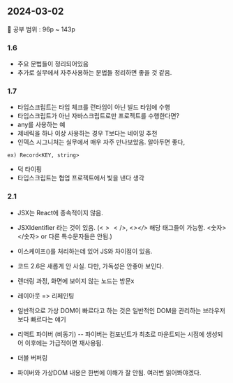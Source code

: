## 2024-03-02

📖 공부 범위 : 96p ~ 143p

### 1.6

- 주요 문법들이 정리되어있음
- 추가로 실무에서 자주사용하는 문법들 정리하면 좋을 것 같음.

### 1.7

- 타입스크립트는 타입 체크를 런타임이 아닌 빌드 타임에 수행
- 타입스크립트가 아닌 자바스크립트로만 프로젝트를 수행한다면?
- any를 사용하는 예
- 제네릭을 하나 이상 사용하는 경우 T보다는 네이밍 추천
- 인덱스 시그니처는 실무에서 매우 자주 만나보았음. 알아두면 좋다,

```
ex) Record<KEY, string>
```

- 덕 타이핑
- 타입스크립트는 협업 프로젝트에서 빛을 낸다 생각

### 2.1

- JSX는 React에 종속적이지 않음.
- JSXIdentifier 라는 것이 있음. (<$></$>, <_></_> 해당 태그들이 가능함. <숫자></숫자> or 다른 특수문자들은 안됨.)
- 이스케이프(\)를 처리하는데 있어 JS와 차이점이 있음.
- 코드 2.6은 새롭게 안 사실. 다만, 가독성은 안좋아 보인다.

- 렌더링 과정, 화면에 보이지 않는 노드는 방문x
- 레이아웃 => 리페인팅
- 일반적으로 가상 DOM이 빠르다고 하는 것은 일반적인 DOM을 관리하는 브라우저보다 빠르다는 얘기
- 리액트 파이버 (비동기)
  -- 파이버는 컴포넌트가 최초로 마운트되는 시점에 생성되어 이후에는 가급적이면 재사용됨.
- 더블 버퍼링
- 파이버와 가상DOM 내용은 한번에 이해가 잘 안됨. 여러번 읽어봐야겠다.
